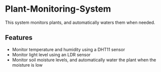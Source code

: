 # Plant-Monitoring-System
This system monitors plants, and automatically waters them when needed. 

## Features
- Monitor temperature and humidity using a DHT11 sensor
- Monitor light level using an LDR sensor
- Monitor soil moisture levels, and automatically water the plant when the moisture is low
